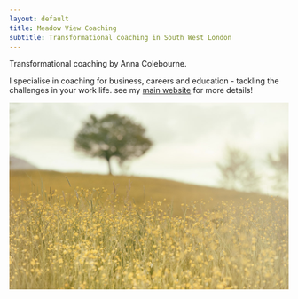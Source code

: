 ```yaml
---
layout: default
title: Meadow View Coaching
subtitle: Transformational coaching in South West London
---
```


Transformational coaching by Anna Colebourne.

I specialise in coaching for business, careers and education - tackling the challenges in your work life. see my [main website](https://www.meadowviewcoaching.co.uk) for more details!

[![Meadow View Coaching](images/OneTreeMeadow.jpg "Meadow View Coaching - Anna Colebourne")](https://www.meadowviewcoaching.co.uk)
